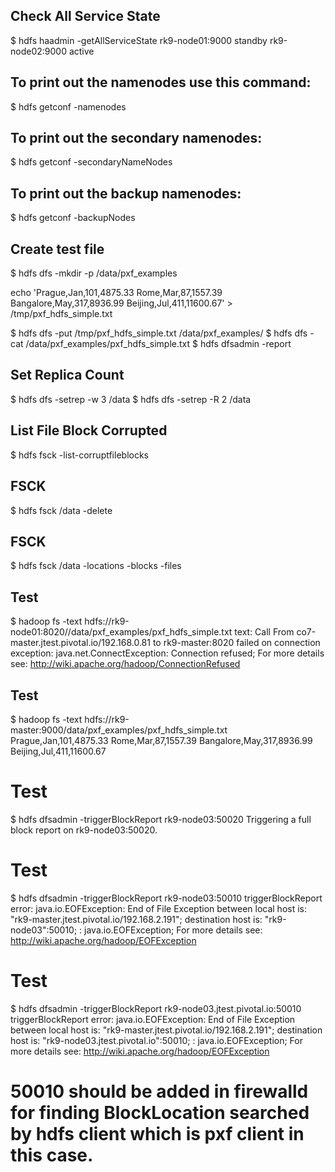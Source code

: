 ## Check All Service State
$ hdfs haadmin -getAllServiceState
rk9-node01:9000                                    standby
rk9-node02:9000                                    active


## To print out the namenodes use this command:
$ hdfs getconf -namenodes


## To print out the secondary namenodes:
$ hdfs getconf -secondaryNameNodes


## To print out the backup namenodes:
$ hdfs getconf -backupNodes


## Create test file
$ hdfs dfs -mkdir -p /data/pxf_examples

echo 'Prague,Jan,101,4875.33
Rome,Mar,87,1557.39
Bangalore,May,317,8936.99
Beijing,Jul,411,11600.67' > /tmp/pxf_hdfs_simple.txt

$ hdfs dfs -put /tmp/pxf_hdfs_simple.txt /data/pxf_examples/
$ hdfs dfs -cat /data/pxf_examples/pxf_hdfs_simple.txt
$ hdfs dfsadmin -report


## Set Replica Count
$ hdfs dfs -setrep -w 3 /data
$ hdfs dfs -setrep -R 2 /data


## List File Block Corrupted
$ hdfs fsck -list-corruptfileblocks


## FSCK
$ hdfs fsck /data -delete


## FSCK
$ hdfs fsck /data -locations -blocks -files


## Test
$ hadoop fs -text hdfs://rk9-node01:8020//data/pxf_examples/pxf_hdfs_simple.txt
text: Call From co7-master.jtest.pivotal.io/192.168.0.81 to rk9-master:8020 failed on connection exception: java.net.ConnectException: Connection refused; For more details see:  http://wiki.apache.org/hadoop/ConnectionRefused


## Test
$ hadoop fs -text hdfs://rk9-master:9000/data/pxf_examples/pxf_hdfs_simple.txt
Prague,Jan,101,4875.33
Rome,Mar,87,1557.39
Bangalore,May,317,8936.99
Beijing,Jul,411,11600.67


# Test
$ hdfs dfsadmin -triggerBlockReport rk9-node03:50020
Triggering a full block report on rk9-node03:50020.


# Test
$ hdfs dfsadmin -triggerBlockReport rk9-node03:50010
triggerBlockReport error: java.io.EOFException: End of File Exception between local host is: "rk9-master.jtest.pivotal.io/192.168.2.191"; destination host is: "rk9-node03":50010; : java.io.EOFException; For more details see:  http://wiki.apache.org/hadoop/EOFException


# Test
$ hdfs dfsadmin -triggerBlockReport rk9-node03.jtest.pivotal.io:50010
triggerBlockReport error: java.io.EOFException: End of File Exception between local host is: "rk9-master.jtest.pivotal.io/192.168.2.191"; destination host is: "rk9-node03.jtest.pivotal.io":50010; : java.io.EOFException; For more details see:  http://wiki.apache.org/hadoop/EOFException

# 50010 should be added in firewalld for finding BlockLocation searched by hdfs client which is pxf client in this case.

